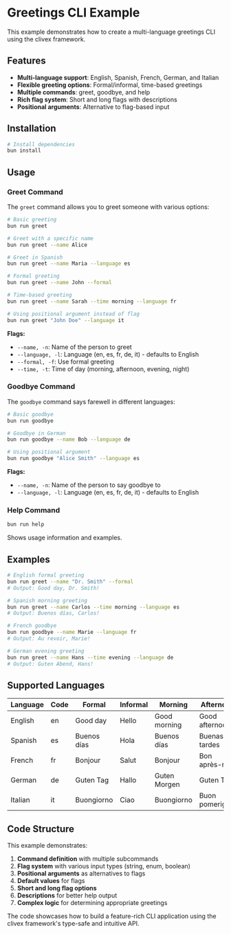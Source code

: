 # Greetings CLI Example

This example demonstrates how to create a multi-language greetings CLI using the clivex framework.

## Features

- **Multi-language support**: English, Spanish, French, German, and Italian
- **Flexible greeting options**: Formal/informal, time-based greetings
- **Multiple commands**: greet, goodbye, and help
- **Rich flag system**: Short and long flags with descriptions
- **Positional arguments**: Alternative to flag-based input

## Installation

```bash
# Install dependencies
bun install
```

## Usage

### Greet Command

The `greet` command allows you to greet someone with various options:

```bash
# Basic greeting
bun run greet

# Greet with a specific name
bun run greet --name Alice

# Greet in Spanish
bun run greet --name Maria --language es

# Formal greeting
bun run greet --name John --formal

# Time-based greeting
bun run greet --name Sarah --time morning --language fr

# Using positional argument instead of flag
bun run greet "John Doe" --language it
```

**Flags:**
- `--name, -n`: Name of the person to greet
- `--language, -l`: Language (en, es, fr, de, it) - defaults to English
- `--formal, -f`: Use formal greeting
- `--time, -t`: Time of day (morning, afternoon, evening, night)

### Goodbye Command

The `goodbye` command says farewell in different languages:

```bash
# Basic goodbye
bun run goodbye

# Goodbye in German
bun run goodbye --name Bob --language de

# Using positional argument
bun run goodbye "Alice Smith" --language es
```

**Flags:**
- `--name, -n`: Name of the person to say goodbye to
- `--language, -l`: Language (en, es, fr, de, it) - defaults to English

### Help Command

```bash
bun run help
```

Shows usage information and examples.

## Examples

```bash
# English formal greeting
bun run greet --name "Dr. Smith" --formal
# Output: Good day, Dr. Smith!

# Spanish morning greeting
bun run greet --name Carlos --time morning --language es
# Output: Buenos días, Carlos!

# French goodbye
bun run goodbye --name Marie --language fr
# Output: Au revoir, Marie!

# German evening greeting
bun run greet --name Hans --time evening --language de
# Output: Guten Abend, Hans!
```

## Supported Languages

| Language | Code | Formal | Informal | Morning | Afternoon | Evening | Night |
|----------|------|--------|----------|---------|-----------|---------|-------|
| English  | en   | Good day | Hello | Good morning | Good afternoon | Good evening | Good night |
| Spanish  | es   | Buenos días | Hola | Buenos días | Buenas tardes | Buenas tardes | Buenas noches |
| French   | fr   | Bonjour | Salut | Bonjour | Bon après-midi | Bonsoir | Bonne nuit |
| German   | de   | Guten Tag | Hallo | Guten Morgen | Guten Tag | Guten Abend | Gute Nacht |
| Italian  | it   | Buongiorno | Ciao | Buongiorno | Buon pomeriggio | Buonasera | Buonanotte |

## Code Structure

This example demonstrates:

1. **Command definition** with multiple subcommands
2. **Flag system** with various input types (string, enum, boolean)
3. **Positional arguments** as alternatives to flags
4. **Default values** for flags
5. **Short and long flag options**
6. **Descriptions** for better help output
7. **Complex logic** for determining appropriate greetings

The code showcases how to build a feature-rich CLI application using the clivex framework's type-safe and intuitive API. 
